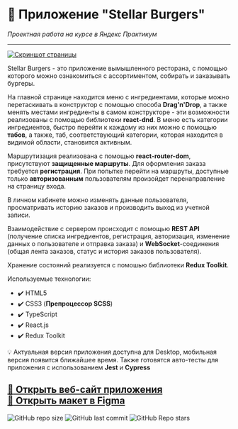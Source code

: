 # :small_orange_diamond: Приложение "Stellar Burgers"
*Проектная работа на курсе в Яндекс Практикум*  
______

[![Скриншот страницы](https://i.ibb.co/17dynmt/burger.jpg)](https://stellar-burgers.website)

Stellar Burgers - это приложение вымышленного ресторана, с помощью которого можно ознакомиться с ассортиментом, собирать и заказывать бургеры.

На главной странице находится меню с ингредиентами, которые можно перетаскивать в конструктор с помощью способа **Drag'n'Drop**, а также менять местами ингредиенты в самом конструкторе - эти возможности реализованы с помощью библиотеки **react-dnd**. В меню есть категории ингредиентов, быстро перейти к каждому из них можно с помощью **табов**, а также, таб, соответствующий категории, которая находится в видимой области, становится активным.

Маршрутизация реализована с помощью **react-router-dom**, присутствуют **защищенные маршруты**. Для оформления заказа требуется **регистрация**. При попытке перейти на маршруты, доступные только **авторизованным** пользователям произойдет перенаправление на страницу входа. 

В личном кабинете можно изменять данные пользователя, просматривать историю заказов и производить выход из учетной записи.
  
Взаимодействие с сервером происходит с помощью **REST API** (получение списка ингредиентов, регистрация, авторизация, изменение данных о пользователе и отправка заказа) и **WebSocket**-соединения (общая лента заказов, статус и история заказов пользователя).

Хранение состояний реализуется с помошью библиотеки **Redux Toolkit**.

Используемые технологии: 
* :heavy_check_mark: HTML5    
* :heavy_check_mark: CSS3 (**Препроцессор SCSS**)      
* :heavy_check_mark: TypeScript
* :heavy_check_mark: React.js
* :heavy_check_mark: Redux Toolkit

:bulb: Актуальная версия приложения доступна для Desktop, мобильная версия появится ближайшее время. Также готовятся авто-тесты для приложения с использованием **Jest** и **Cypress**
 
[:link: Открыть веб-сайт приложения](https://stellar-burgers.website)   
[:link: Открыть макет в Figma](https://www.figma.com/file/zFGN2O5xktHl9VmoOieq5E/React-_-Проектные-задачи_external_link?type=design&node-id=0-1&mode=design)
------
![GitHub repo size](https://img.shields.io/github/repo-size/uzornakovre/react-burger?color=yellow&style=flat-square) ![GitHub last commit](https://img.shields.io/github/last-commit/uzornakovre/react-burger?color=blue&style=flat-square) ![GitHub Repo stars](https://img.shields.io/github/stars/uzornakovre/react-burger?color=pink&style=flat-square)  